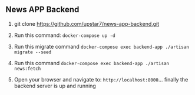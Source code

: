 ## News APP Backend

1. git clone https://github.com/upstar7/news-app-backend.git

2. Run this command: `docker-compose up -d`

3. Run this migrate command `docker-compose exec backend-app ./artisan migrate --seed`

4. Run this command `docker-compose exec backend-app ./artisan news:fetch`

5. Open your browser and navigate to: `http://localhost:8000`... finally the backend server is up and running
